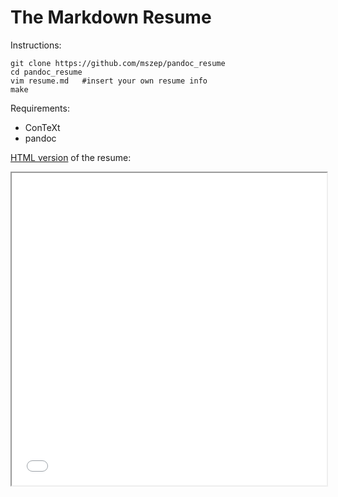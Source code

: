 The Markdown Resume
===================

Instructions:

    git clone https://github.com/mszep/pandoc_resume
    cd pandoc_resume
    vim resume.md   #insert your own resume info
    make

Requirements:

 * ConTeXt
 * pandoc

[HTML version](resume.html) of the resume:

<iframe src="resume.html" width=100% height=500px></iframe>
